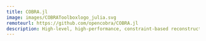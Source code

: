 ```yaml
---
title: COBRA.jl
image: images/COBRAToolboxlogo_julia.svg
remoteurl: https://github.com/opencobra/COBRA.jl
description: High-level, high-performance, constraint-based reconstruction and analysis in Julia.
---
```

